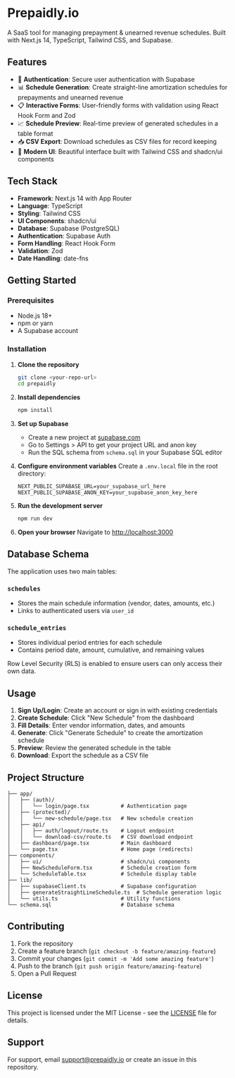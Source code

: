 # Prepaidly.io

A SaaS tool for managing prepayment & unearned revenue schedules. Built with Next.js 14, TypeScript, Tailwind CSS, and Supabase.

## Features

- 🔐 **Authentication**: Secure user authentication with Supabase
- 📊 **Schedule Generation**: Create straight-line amortization schedules for prepayments and unearned revenue
- 📋 **Interactive Forms**: User-friendly forms with validation using React Hook Form and Zod
- 📈 **Schedule Preview**: Real-time preview of generated schedules in a table format
- 📥 **CSV Export**: Download schedules as CSV files for record keeping
- 🎨 **Modern UI**: Beautiful interface built with Tailwind CSS and shadcn/ui components

## Tech Stack

- **Framework**: Next.js 14 with App Router
- **Language**: TypeScript
- **Styling**: Tailwind CSS
- **UI Components**: shadcn/ui
- **Database**: Supabase (PostgreSQL)
- **Authentication**: Supabase Auth
- **Form Handling**: React Hook Form
- **Validation**: Zod
- **Date Handling**: date-fns

## Getting Started

### Prerequisites

- Node.js 18+ 
- npm or yarn
- A Supabase account

### Installation

1. **Clone the repository**
   ```bash
   git clone <your-repo-url>
   cd prepaidly
   ```

2. **Install dependencies**
   ```bash
   npm install
   ```

3. **Set up Supabase**
   - Create a new project at [supabase.com](https://supabase.com)
   - Go to Settings > API to get your project URL and anon key
   - Run the SQL schema from `schema.sql` in your Supabase SQL editor

4. **Configure environment variables**
   Create a `.env.local` file in the root directory:
   ```env
   NEXT_PUBLIC_SUPABASE_URL=your_supabase_url_here
   NEXT_PUBLIC_SUPABASE_ANON_KEY=your_supabase_anon_key_here
   ```

5. **Run the development server**
   ```bash
   npm run dev
   ```

6. **Open your browser**
   Navigate to [http://localhost:3000](http://localhost:3000)

## Database Schema

The application uses two main tables:

### `schedules`
- Stores the main schedule information (vendor, dates, amounts, etc.)
- Links to authenticated users via `user_id`

### `schedule_entries`
- Stores individual period entries for each schedule
- Contains period date, amount, cumulative, and remaining values

Row Level Security (RLS) is enabled to ensure users can only access their own data.

## Usage

1. **Sign Up/Login**: Create an account or sign in with existing credentials
2. **Create Schedule**: Click "New Schedule" from the dashboard
3. **Fill Details**: Enter vendor information, dates, and amounts
4. **Generate**: Click "Generate Schedule" to create the amortization schedule
5. **Preview**: Review the generated schedule in the table
6. **Download**: Export the schedule as a CSV file

## Project Structure

```
├── app/
│   ├── (auth)/
│   │   └── login/page.tsx          # Authentication page
│   ├── (protected)/
│   │   └── new-schedule/page.tsx   # New schedule creation
│   ├── api/
│   │   ├── auth/logout/route.ts    # Logout endpoint
│   │   └── download-csv/route.ts   # CSV download endpoint
│   ├── dashboard/page.tsx          # Main dashboard
│   └── page.tsx                    # Home page (redirects)
├── components/
│   ├── ui/                         # shadcn/ui components
│   ├── NewScheduleForm.tsx         # Schedule creation form
│   └── ScheduleTable.tsx           # Schedule display table
├── lib/
│   ├── supabaseClient.ts           # Supabase configuration
│   ├── generateStraightLineSchedule.ts  # Schedule generation logic
│   └── utils.ts                    # Utility functions
└── schema.sql                      # Database schema
```

## Contributing

1. Fork the repository
2. Create a feature branch (`git checkout -b feature/amazing-feature`)
3. Commit your changes (`git commit -m 'Add some amazing feature'`)
4. Push to the branch (`git push origin feature/amazing-feature`)
5. Open a Pull Request

## License

This project is licensed under the MIT License - see the [LICENSE](LICENSE) file for details.

## Support

For support, email support@prepaidly.io or create an issue in this repository.
